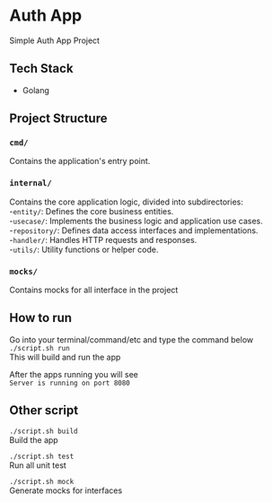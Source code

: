 # Auth App
Simple Auth App Project

## Tech Stack
- Golang

## Project Structure

### **`cmd/`**
Contains the application's entry point.  
### **`internal/`**
Contains the core application logic, divided into subdirectories:  
-`entity/`: Defines the core business entities.  
-`usecase/`: Implements the business logic and application use cases.  
-`repository/`: Defines data access interfaces and implementations.  
-`handler/`: Handles HTTP requests and responses.  
-`utils/`: Utility functions or helper code.
### **`mocks/`**
Contains mocks for all interface in the project

## How to run
Go into your terminal/command/etc and type the command below  
`./script.sh run`  
This will build and run the app
  
After the apps running you will see  
`Server is running on port 8080`

## Other script
`./script.sh build`  
Build the app

`./script.sh test`  
Run all unit test

`./script.sh mock`  
Generate mocks for interfaces